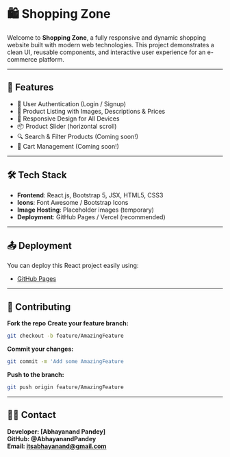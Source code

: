 # 🛍️ Shopping Zone

Welcome to **Shopping Zone**, a fully responsive and dynamic shopping website built with modern web technologies. This project demonstrates a clean UI, reusable components, and interactive user experience for an e-commerce platform.


---

## 🚀 Features

- 🧾 User Authentication (Login / Signup)
- 🛒 Product Listing with Images, Descriptions & Prices
- 🧭 Responsive Design for All Devices
- 📦 Product Slider (horizontal scroll)
- 🔍 Search & Filter Products (Coming soon!)
- 🧾 Cart Management (Coming soon!)

---

## 🛠️ Tech Stack

- **Frontend**: React.js, Bootstrap 5, JSX, HTML5, CSS3
- **Icons**: Font Awesome / Bootstrap Icons
- **Image Hosting**: Placeholder images (temporary)
- **Deployment**: GitHub Pages / Vercel (recommended)

---

## 📤 Deployment

You can deploy this React project easily using:

- [GitHub Pages]([https://pages.github.com/](https://github.com/AbhayanandPandey/Shoping_zone))

---

## 🙌 Contributing

 **Fork the repo**
 **Create your feature branch:** 
   ```bash
   git checkout -b feature/AmazingFeature
   ```
 **Commit your changes:** 
   ```bash
   git commit -m 'Add some AmazingFeature
   ```
 **Push to the branch:** 
   ```bash
   git push origin feature/AmazingFeature
   ```

---

## 🙋‍♂️ Contact
 **Developer: [Abhayanand Pandey]**<br/>
 **GitHub: @AbhayanandPandey**<br/>
 **Email: itsabhayanand@gmail.com**<br/>
   

